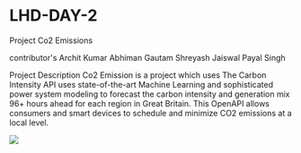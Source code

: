 # LHD-DAY-2
Project Co2 Emissions

contributor's 
Archit Kumar 
Abhiman Gautam 
Shreyash Jaiswal 
Payal Singh

Project Description 
Co2 Emission is a project which uses The Carbon Intensity API uses state-of-the-art Machine Learning and sophisticated power system modeling to forecast the carbon intensity and generation mix 96+ hours ahead for each region in Great Britain.
This OpenAPI allows consumers and smart devices to schedule and minimize CO2 emissions at a local level.

![](https://github.com/Architkumar29082001/Architkumar29082001/blob/main/Capture.JPG?raw=true)
